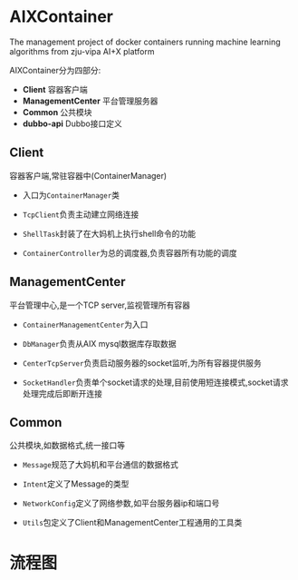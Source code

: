 # AIXContainer
The management project of docker containers running machine learning algorithms from zju-vipa AI+X platform

AIXContainer分为四部分:
- **Client**           容器客户端
- **ManagementCenter**   平台管理服务器
- **Common**             公共模块
- **dubbo-api**          Dubbo接口定义

## Client   
容器客户端,常驻容器中(ContainerManager)

- 入口为`ContainerManager`类

- `TcpClient`负责主动建立网络连接

- `ShellTask`封装了在大妈机上执行shell命令的功能

- `ContainerController`为总的调度器,负责容器所有功能的调度

## ManagementCenter   
平台管理中心,是一个TCP server,监视管理所有容器

- `ContainerManagementCenter`为入口

- `DbManager`负责从AIX mysql数据库存取数据

- `CenterTcpServer`负责启动服务器的socket监听,为所有容器提供服务

- `SocketHandler`负责单个socket请求的处理,目前使用短连接模式,socket请求处理完成后即断开连接


## Common   
公共模块,如数据格式,统一接口等

- `Message`规范了大妈机和平台通信的数据格式

- `Intent`定义了Message的类型

- `NetworkConfig`定义了网络参数,如平台服务器ip和端口号

- `Utils`包定义了Client和ManagementCenter工程通用的工具类

# 流程图

